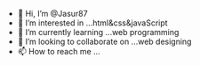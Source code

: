 - 👋 Hi, I’m @Jasur87
- 👀 I’m interested in ...html&css&javaScript
- 🌱 I’m currently learning ...web programming
- 💞️ I’m looking to collaborate on ...web designing
- 📫 How to reach me ...

<!---
Jasur87/Jasur87 is a ✨ special ✨ repository because its `README.md` (this file) appears on your GitHub profile.
You can click the Preview link to take a look at your changes.
--->
